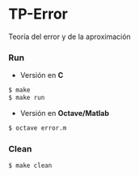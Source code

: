 # TP-Error

Teoría del error y de la aproximación

### Run

- Versión en **C**

```bash
$ make
$ make run
```

- Versión en **Octave/Matlab**

```bash
$ octave error.m
```

### Clean

```bash
$ make clean
```

